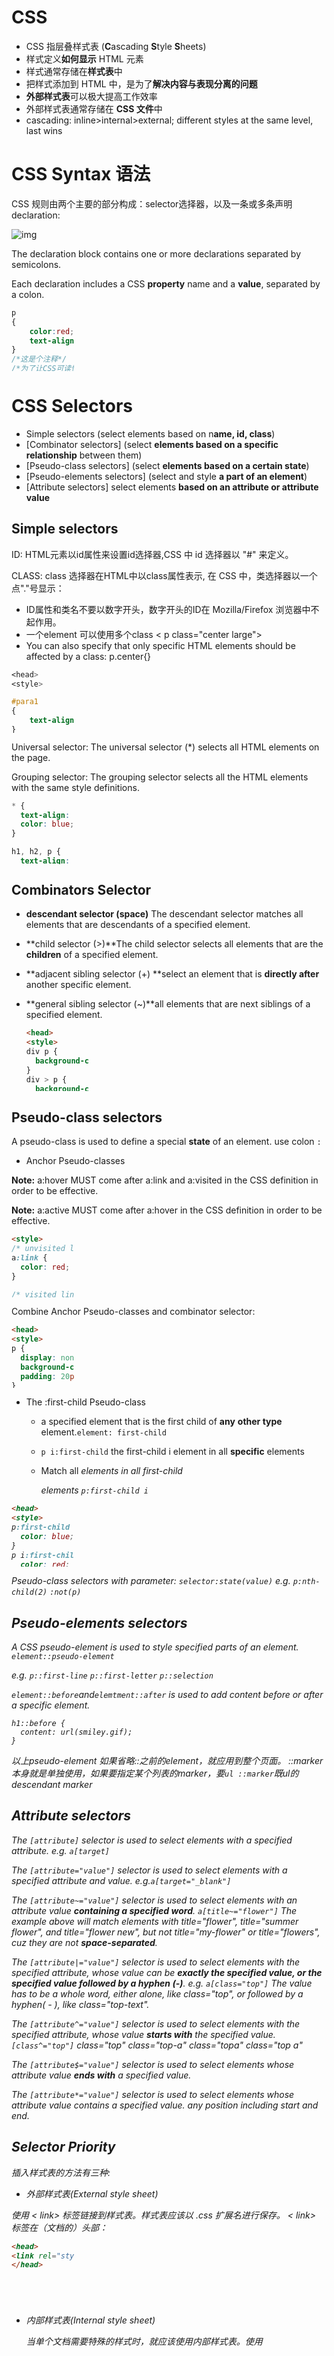 # CSS

- CSS 指层叠样式表 (**C**ascading **S**tyle **S**heets)
- 样式定义**如何显示** HTML 元素
- 样式通常存储在**样式表**中
- 把样式添加到 HTML 中，是为了**解决内容与表现分离的问题**
- **外部样式表**可以极大提高工作效率
- 外部样式表通常存储在 **CSS 文件**中
- cascading: inline>internal>external;  different styles at the same level, last wins

# CSS Syntax 语法

CSS 规则由两个主要的部分构成：selector选择器，以及一条或多条声明 declaration:

![img](https://www.runoob.com/wp-content/uploads/2013/07/632877C9-2462-41D6-BD0E-F7317E4C42AC.jpg)

The declaration block contains one or more declarations separated by semicolons.

Each declaration includes a CSS **property** name and a **value**, separated by a colon.

```css
p
{
    color:red;
    text-align:center;
}
/*这是个注释*/
/*为了让CSS可读性更强，你可以每行只描述一个属性*/
```

# CSS Selectors

- Simple selectors (select elements based on n**ame, id, class**)
- [Combinator selectors] (select **elements based on a specific relationship** between them)
- [Pseudo-class selectors] (select **elements based on a certain state**)
- [Pseudo-elements selectors] (select and style **a part of an element**)
- [Attribute selectors] select elements **based on an attribute or attribute value**

## Simple selectors

ID: HTML元素以id属性来设置id选择器,CSS 中 id 选择器以 "#" 来定义。

CLASS: class 选择器在HTML中以class属性表示, 在 CSS 中，类选择器以一个点"."号显示：

- ID属性和类名不要以数字开头，数字开头的ID在 Mozilla/Firefox 浏览器中不起作用。
- 一个element 可以使用多个class < p class="center large">
- You can also specify that only specific HTML elements should be affected by a class: p.center{}

```css
<head>
<style>

#para1
{
	text-align:center;
} 

.center
{
	text-align:center;
}

p.center {
  text-align: center;
  color: red;
}
p.large {
  font-size: 300%;
}

</style>
</head>

<body>
<h1 class="center">标题居中</h1>
<p class="center">段落居中,红色。</p> 
<p id="para1">center paragraph</p>
<p class="center large">This paragraph will be red, center-aligned, and in a large font-size.</p> 
</body>
```

Universal selector: The universal selector (*) selects all HTML elements on the page.

Grouping selector: The grouping selector selects all the HTML elements with the same style definitions.

```css
* {
  text-align: center;
  color: blue;
}

h1, h2, p {
  text-align: center;
  color: red;
}
```

## Combinators Selector

- **descendant selector (space)** The descendant selector matches all elements that are descendants of a specified element.

- **child selector (>)**The child selector selects all elements that are the **children** of a specified element.

- **adjacent sibling selector (+) **select an element that is **directly after** another specific element.

- **general sibling selector (~)**all elements that are next siblings of a specified element.

  ```html
  <head>
  <style>
  div p {
    background-color: yellow;
  }
  div > p {
    background-color: green;
  }
  div ~ p {
    background-color: blue;
  }
  div + p {
    background-color: red;
  }
  </style>
  </head>
  <body>
  <div>
    <p>Paragraph 1 in the div. green</p>
     <!-- div p and div>p both are met, the later one wins -->
    <p>Paragraph 2 in the div. green</p>
    <section><p>Paragraph 3 in the div. yellow</p></section>
  </div>
  <p>Paragraph 3. After a div. red div ~ p and div +p both are met.</p>
  <p>Paragraph 4. After a div. blue </p>
  <h2>A Heading</h2>
  <p>Paragraph 5. After a div. blue </p>
  <p>Paragraph 6. After a div. blue </p>
  
  
  </body>
  ```

  

## Pseudo-class selectors

A pseudo-class is used to define a special **state** of an element. use colon `:`

- Anchor Pseudo-classes

**Note:** a:hover MUST come after a:link and a:visited in the CSS definition in order to be effective.

**Note:** a:active MUST come after a:hover in the CSS definition in order to be effective.

```html
<style>
/* unvisited link */
a:link {
  color: red;
}

/* visited link */
a:visited {
  color: green;
}

/* mouse over link */
a:hover {
  color: hotpink;
}

/* selected link */
a:active {
  color: blue;
}
</style>
```

Combine Anchor Pseudo-classes and combinator selector:

```html
<head>
<style>
p {
  display: none;
  background-color: yellow;
  padding: 20px;
}

div:hover p {
  display: block;
}
</style>
</head>
<body>

<div>Hover over this div element to show the p element
  <p>Tada! Here I am!</p>
</div>

</body>
```

- The :first-child Pseudo-class

  - a specified element that is the first child of **any** **other type** element.`element: first-child`

  - `p i:first-child` the first-child  i element in all **specific** elements
  - Match all <i> elements in all first-child <p> elements `p:first-child i`

```html
<head>
<style>
p:first-child {
  color: blue;
} 
p i:first-child {
  color: red;
} 
</style>
</head>
<body>

<p>This is some text. blue</p>
<p>This is some text.</p>

<div>
  <p>This is some text.blue</p>
  <p>This is some text.</p>
</div>

<p>I am a <i>strong red</i> person. I am a <i>strong no style</i> person.</p>
<p>I am a <i>strong red</i> person. I am a <code> <i>strong red</i> </code> person.</p>

</body>
```

Pseudo-class selectors with parameter: `selector:state(value)` e.g. `p:nth-child(2)` `:not(p)` 

## Pseudo-elements selectors

A CSS pseudo-element is used to style specified parts of an element. `element::pseudo-element`

e.g. `p::first-line` `p::first-letter` `p::selection`

`element::before`and`elemtment::after` is used to add content before or after a specific element.

```
h1::before {
  content: url(smiley.gif);
}
```

以上pseudo-element 如果省略::之前的element，就应用到整个页面。 ::marker 本身就是单独使用，如果要指定某个列表的marker，要`ul ::marker`既ul的descendant marker

## Attribute selectors

The `[attribute]` selector is used to select elements with a specified attribute. e.g. `a[target]`

The `[attribute="value"]` selector is used to select elements with a specified attribute and value.  e.g.`a[target="_blank"]`

The `[attribute~="value"]` selector is used to select elements with an attribute value **containing a specified word**. `a[title~="flower"]` The example above will match elements with title="flower", title="summer flower", and title="flower new", but not title="my-flower" or title="flowers", cuz they are not **space-separated**.

The `[attribute|="value"]` selector is used to select elements with the specified attribute, whose value can be **exactly the specified value, or the specified value followed by a hyphen (-)**. e.g. `a[class="top"]` The value has to be a whole word, either alone, like class="top", or followed by a hyphen( - ), like class="top-text".

The `[attribute^="value"]` selector is used to select elements with the specified attribute, whose value **starts with** the specified value. `[class^="top"]`  class="top" class="top-a" class="topa" class="top a"

The `[attribute$="value"]` selector is used to select elements whose attribute value **ends with** a specified value.

The `[attribute*="value"]` selector is used to select elements whose attribute value contains a specified value. any position including start and end.

## Selector Priority

插入样式表的方法有三种:

- 外部样式表(External style sheet)

使用 < link> 标签链接到样式表。样式表应该以 .css 扩展名进行保存。 < link> 标签在（文档的）头部：

```html
<head>
<link rel="stylesheet" type="text/css" href="mystyle.css">
</head>
```

- 内部样式表(Internal style sheet)

  当单个文档需要特殊的样式时，就应该使用内部样式表。使用 <style> 标签在文档头部定义内部样式表

- 内联样式(Inline style)

  在相关的标签内使用样式（style）属性。Style 属性可以包含任何 CSS 属性。

- 如果某元素的某样式属性被多重定义，按照优先级，一般 inline>internal=external>browser

- internal and external sheet can contain multiple style for one element, the result depends on selector priority.  **id> class, attribute selector, pseudo class>type, pseudo element**, * and combinators doesn't effect priority. **Equal specificity: the latest rule wins**

# CSS Comments

```css
/* This is a single-line comment */

/* This is
a multi-line
comment */
```

use css comment, not html comment inside < style> in the head of html.

# ---------------------

# CSS Colors

- RGB:In CSS, a color can be specified as an RGB value, using this formula: rgb(*red,* *green*, *blue*)
- HEX: A hexadecimal color is specified with: #RRGGBB, where the RR (red), GG (green) and BB (blue) hexadecimal integers specify the components of the color.
- HSL: In CSS, a color can be specified using hue, saturation, and lightness (HSL) in the form: hsl(*hue*, *saturation*, *lightness*) 色相 饱和度 亮度
- 渐变色 Gradient.

  - Linear Gradient: linear-gradient(*direction*, *color-stop1*, *color-stop2, ...*);

  - Radial Gradient: radial-gradient(*shape size* at *position, start-color, ..., last-color*);

  - Conic Gradient: conic-gradient([from *angle*] [at *position*,] *color* [*degree*]*, color* [*degree*]*, ...*);

  - ```
    background-image: linear-gradient(to bottom right, red, yellow);
    background-image: linear-gradient(180deg, red, yellow);
    radial-gradient(closest-side at 60% 55%, red, yellow, black);
    background-image: conic-gradient(from 90deg, red, yellow, green);
    ```

  - 


# Property Summary

line width cannot use x% e.g. border outline. Size of an area can use n% e,g, background margin padding height width.



| Property                                                     | Value                                                        | comments                                                     |
| ------------------------------------------------------------ | ------------------------------------------------------------ | ------------------------------------------------------------ |
| color                                                        | tomato; rgb(255, 99, 71); #ff6347, hsl(9, 100%, 64%); rgba(255, 99, 71, 0.5)(transparent50%);  hsla(9, 100%, 64%, 0.5); | name,rgb,hex,hsl,.                                           |
| **Background**                                               |                                                              |                                                              |
| background-color                                             | 同上                                                         | 同上                                                         |
| background-image                                             | url("paper.gif"), can have multiple value                    |                                                              |
| background-repeat                                            | no-repeat; repeat-x; repeat-y                                | By default, the image is repeated                            |
| background-attachment                                        | fixed; scroll                                                |                                                              |
| background-position                                          | left\|right\|center  top\|bpttom\|center; x% y%; xpos ypos;  | specifies whether the background image should scroll or be fixed |
| background                                                   | `body { background: #ffffff url("img_tree.png") no-repeat right top;}` | write in order: b-color b-image b-repeat b-attachement b-position, can skip some hs |
| background-size                                              | x% y%                                                        |                                                              |
| opacity                                                      |                                                              | background transparency                                      |
| **Border**                                                   |                                                              | if one value is set, same for four side; if two value set, bottom=top, left=right; |
| border-style                                                 | dotted dashed solid double groove ridge inset outset none hidden | have from one to four values (for the top border, right border, bottom border, and the left border) |
| border-width                                                 | can be set as a specific size (in px, pt, cm, em, etc), or by using  pre-defined values: thin; medium; or thick | have one to four values (for the top border, right border, bottom border, and the left border): |
| border-color                                                 | 选择同color can have one to four value                       |                                                              |
| border-top\|right\|bottom\|left-style\|width\|color          |                                                              | set style for only one side, does not affect other sides     |
| border                                                       | border: 5px solid red;border-left: 6px solid red;            | shorthand inorder:   `border-width` `border-style` (required) `border-color`, can have **only one value** for each property |
| border-radius: 5px;                                          | border-radius: 5px;                                          | rounded boder, can have 1-4 values                           |
| **Margin**,out of border                                     | margin-top=auto;(or inherit; npx; **n%**;)                   | the adjacent margins keep only the largest one.              |
| margin-top\|bottom\|left\|right                              |                                                              |                                                              |
| margin                                                       | margin: 25px 50px 75px 100px;                                | have one to four value.                                      |
| **Padding**, indise border                                   |                                                              |                                                              |
| padding-top\|bottom\|right\|left                             | padding-top: inherit;(or npx; **n%**;)                       |                                                              |
| padding                                                      | padding: 25px 50px 75px 10%;                                 | have one to four value.                                      |
| box-sizing                                                   | \* {<br/> box-sizing: border-box;<br/>}By default            | By default,width + padding + border = actual width of an element. `box-sizing` property allows us to include the padding and border in an element's total width and height. |
| **Height, Width and Max-width**                              |                                                              | The height and width properties do not include padding, borders, or margins. It sets the height/width of the area inside the padding, border, and margin of the element. |
| height` and `width                                           | auto; 5px; 10%; initial; inherit                             | when wigth is set, batter set margin:auto. then the remain space will be separated sma efor two side. |
| max-width                                                    | 5px; 10%                                                     | change when broswer get smaller,                             |
| **Box model: content padding border margin. from the inside out.** |                                                              | box-sizing decide the for which the width property is styling |
| box-shadow                                                   | box-shadow: 5px 10px lightblue;                              | 挨着border外 不属于box model 可以被outline挡住               |
| **Outline**                                                  |                                                              | a line drawn outside the element's border. does not affect the position of element, could cover other element. 不属于box model 不影响元素位置 |
| outline-style                                                | dotted dashed solid double groove ridge inset outset none hidden | have from one to four values                                 |
| outline-width                                                | a specific size (in px; pt; cm; em; etc); or  pre-defined values: thin; medium; or thick | have one to four values                                      |
| outline-color                                                | 选择同color can have one to four value                       |                                                              |
| outline                                                      | outline: 5px solid yellow;                                   | shorthand in order:   `outline-width` `outline-style` (required) `outline-color` |
| outline-offset                                               | outline-offset: 15px;                                        | space between an element/border and its outline, it is transparent. |
| **Text**                                                     |                                                              |                                                              |
| color and background-color                                   |                                                              |                                                              |
| text-align                                                   | left ，right ; centered; or justified(两边对齐)              |                                                              |
| text-align-last                                              | 同上                                                         | 队后一行对齐方式                                             |
| direction                                                    | ltr; rtl                                                     |                                                              |
| vertical-align                                               | .b {  vertical-align: text-top;}   < p >An< code class="b">aaa< /code> text-top alignment.< /p> | sets the vertical alignment of an element  option: baseline;text-top;text-bottom;sub;super |
| text-decoration-line                                         | overline;line-through;underline                              | Specifies the kind of text decoration to be used, canhave multiple value. |
| text-decoration-color                                        | 同color, only one value                                      | Specifies the color of the text-decoration, can have more than one value. |
| text-decoration-style                                        | 同border-style, only one value                               | Specifies the style of the text decoration                   |
| text-decoration-thickness                                    | 5px; 10%; auto                                               | Specifies the thickness of the text decoration line          |
| text-decoration                                              | text-decoration: underline red double 5px;                   | `text-decoration-line` (required) `text-decoration-color` (optional) `text-decoration-style` (optional) `text-decoration-thickness` (optional) |
| text-transform                                               | uppercase;lowercase;capitalize                               |                                                              |
| letter-spacing                                               | npx                                                          | space between characters                                     |
| line-height                                                  | n                                                            | Specifies the **line height**                                |
| text-indent                                                  | npx                                                          | Specifies the **indentation of the first line** in a text-block |
| white-space                                                  | nowrap                                                       | Specifies how to **handle white-space** inside an element    |
| word-spacing                                                 | npx                                                          | Specifies the **space between words** in a text              |
| text-shadow                                                  | text-shadow: 2px 2px 5px red;                                | horizontal shadow ,vertical shadow,effect, color 可叠加 效果由内到外 |
| **Fonts**                                                    |                                                              |                                                              |
| font-family                                                  | font-family: "Times New Roman", Times, serif;                | should hold several font names as a **"fallback" system**, to ensure maximum compatibility between browsers/operating systems, Start with the font you want, and end with a generic family. More commonly used font fallback in W3school. |
| font-style                                                   | normal;italic;                                               |                                                              |
| font-weight                                                  | normal;bold;                                                 |                                                              |
| font-variant                                                 | normal;small-caps;                                           |                                                              |
| font-size                                                    | 10px;10em;10vw;100%;                                         |                                                              |
| font                                                         | font: italic small-caps bold 12px/30px Georgia, serif;       | style variant weight weight size (required) family (required). |
|                                                              |                                                              |                                                              |
| **Style for list**                                           |                                                              |                                                              |
| list-style-type                                              | circle;square;upper-roman;lower-alpha;none(no marker);       |                                                              |
| list-style-position                                          | outside;inside;                                              |                                                              |
| list-style-image                                             | list-style-image: url('sqpurple.gif');                       |                                                              |
| list-style                                                   | list-style: square inside url("sqpurple.gif");               | shorthand, style position image                              |
| **Style for table**                                          |                                                              |                                                              |
| border-collapse;                                             | table, td, th {  border: 1px solid;}table {    border-collapse: collapse;} |                                                              |
| background-color                                             | tr:nth-child(even) {background-color: #f2f2f2;}tr:hover {background-color: coral;} |                                                              |
| overflow-x                                                   | < div style="overflow-x:auto;">< table>< table>< div>        | Add a container element (like <div>) with `overflow-x:auto` around the <table> element to make it responsive |
| **Object-**                                                  |                                                              |                                                              |
| object-fit                                                   | cover;fill;none;contain;scale-down;                          | specify how an <img> or <video> should be resized to fit its container， these value also used for property: background-size when the background is a picture. |
| objext-position                                              | n% n%;                                                       | ow an <img> or <video> should be positioned within its container. |
|                                                              |                                                              |                                                              |

- Above are style propertys, they could be used with element!! they are not element!!
- Shorthand style can have one value for each style property.

# CSS Layout Property

| display                  | none;block;inline;inline-block                               | 'none' does not take up space;inline -block is comba of inline and block, it does not break line but have height, width, padding ,margin on top and bottom |
| ------------------------ | ------------------------------------------------------------ | ------------------------------------------------------------ |
| visibility               | visible;hidden                                               | 'hidden' take up sapce                                       |
| position                 | static;relative;fixed;absolute;sticky;                       | must before top right .....<br>`static;` is not positioned in any special way;<br>`relative;` is positioned relative to its normal position.<br> **take up its normal space, but could cover other elements.**`fixed;` is positioned relative to the viewport, always stays in the same place, **does not takeup space** <br>`absolute;` is positioned relative to the nearest positioned ancestor **does not takeup space**<br> |
| top\|right\|bottom\|left | npx;                                                         | used after 'position'                                        |
| z-index                  | -1,1;2;3;.....1 is the bottom                                | When elements are positioned, they can overlap other elements. The `z-index` property specifies the stack order of an element. only works on positioned elements and display:flex elements. |
| overflow                 | visible (default, show the content even if it exceed the area);hidden;scroll;auto; | whether to clip the content or to add scrollbars when the content of an element is too big to fit in the **specified area**. |
| float                    | left; right;none;inherit;                                    |                                                              |
| clear                    | left; right;both;none;inherit;                               | float使元素 taken out of the flow of the page，后续块级元素会假装其不存在，在同一行开始排版，但其中内容不会覆盖float元素。clear使后续元素跳过之前的float的空间，按正常layout |

**The Great Collapse**

One of the more bewildering things about working with **floats is how they can affect the element that contains them (their “parent” element).** If this parent element contained nothing but floated elements, the **height of it would literally collapse to nothing.** Collapsing almost always needs to be dealt with to prevent strange layout and cross-browser problems. We fix it by **clearing the float** **after** the floated elements in the container but **before** the close of the container.

# Multiple Columns

to divide a <div> to multiple columns.

```
.newspaper {
  column-count: 3;
  column-gap: 40px;
  column-rule: 1px solid lightblue;
}
<div class="newspaper">
Lorem ipsum dolor sit amet, consectetuer adipiscing elit, sed diam nonummy nibh euismod tincidunt ut laoreet dolore magna aliquam erat volutpat. Ut wisi enim ad mi</div>

```

# **CSS Resizing**

specifies if (and how) an element should be resizable by the user.

resize: horizontal;vertical;none;both;

# Media Query

```
@media not|only mediatype and (expressions) {
  CSS-Code;
}

<link rel="stylesheet" media="mediatype and|not|only (expressions)" href="print.css">

e.g.
 @media screen and (max-width:400px) and (orientation:landscape){
 }
 
 mediatype: all;print;screen;speech;
```

# Flexbox

| first define a flex container and add element inside the container |                                                        |                                                              |
| ------------------------------------------------------------ | ------------------------------------------------------ | ------------------------------------------------------------ |
| display                                                      | flex;                                                  |                                                              |
| flex-direction                                               | column;column-reverse;row;row-reverse;                 |                                                              |
| flex-wrap                                                    | wrap;nowrap;wrap-reverse;                              |                                                              |
| flex-flow                                                    | flex-flow: row wrap;                                   | `flex-flow` property is a shorthand property for setting both the `flex-direction` and `flex-wrap` properties. |
| justify-content                                              | center;flex-start;flex-end;space-around;space-between; |                                                              |
| align-items                                                  | center;flex-start;flex-end;stretch;                    | vertical align                                               |
| **property for flex items inside the container**             |                                                        |                                                              |
| order                                                        |                                                        |                                                              |
| flex-grow                                                    | n;                                                     | how much a flex item will grow relative to the rest of the flex items. |
| flex                                                         |                                                        | shorthand property for the flex-grow, flex-shrink, and the flex-basis properties |
| align-self:                                                  | center;flex-start;flex-end;stretch;                    | override align-items for specific items                      |
|                                                              |                                                        |                                                              |
|                                                              |                                                        |                                                              |
|                                                              |                                                        |                                                              |

# ---------------------

# Transforms

**2D**

- transform: translate(50px, 100px);
- transform: rotate(20deg);
- transform: scale(2, 3);
- transform: scaleY(3);
- transform: skewX(20deg);skews an element along the X-axis by the given angle.
- transform: skewY(20deg);
- transform: skew(20deg);
- transform: matrix(1, -0.3, 0, 1, 0, 0);matrix(scaleX(), skewY(), skewX(), scaleY(), translateX(), translateY())

```html
div {
  width: 300px;
  height: 100px;
  background-color: yellow;
  border: 1px solid black;
}

div:hover {
  transform: matrix(1, -0.3, 0, 1, 0, 0);
}
```

**3D**

transform: rotateX(150deg);

transform: rotateY(150deg);

transform: rotateZ(90deg);

# Transitions

- `transition` shorthand for transition property, transition duration, timeimgfunction, delay.

  ```html
  div {
    width: 100px;
    height: 100px;
    background: red;
    transition: width 2s, height 4s; transform 2s;
  }
  
  div:hover {
    width: 300px;
    height: 300px;
    transform: rotate(180deg);
  }
  ```

- `transition-delay`

- `transition-duration` required!

- `transition-property`required!

- `transition-timing-function`

```html
The transition-delay property specifies a delay (in seconds) for the transition effect.The following example has a 1 second delay before starting:
div{ transition-delay: 1s;}

The transition-timing-function property specifies the speed curve of the transition effect.
#div1 {transition-timing-function: linear;}
#div2 {transition-timing-function: ease;}
#div3 {transition-timing-function: ease-in;}
#div4 {transition-timing-function: ease-out;}
#div5 {transition-timing-function: ease-in-out;}
```

# **Animation**

- `@keyframes`required
- `animation-name`required
- `animation-duration`required

```
<style> 
@keyframes example1 {
  from {background-color: red;}
  to {background-color: yellow;}
}

@keyframes example2 {
  0%   {background-color:red; left:0px; top:0px;}
  25%  {background-color:yellow; left:200px; top:0px;}
  50%  {background-color:blue; left:200px; top:200px;}
  75%  {background-color:green; left:0px; top:200px;}
  100% {background-color:red; left:0px; top:0px;}
}

/* The element to apply the animation to */
div {
  width: 100px;
  height: 100px;
  background-color: red;
  position: relative; must be defiened before top, left etc. cannot be static.
  animation-name: example1;
  animation-duration: 4s;
  animation-delay:2s;
  animation-direction:normal;
  animation-iterate-count:3;
  animation-timing-sunction:linear
  animation-fill-mode:both;
}
</style> 
```

- `animation-timing-function` 同transitions;
- `animation-delay`:ns
- `animation-iteration-count`:n;ifinite;
- `animation-direction`:normal;reverse;alternate;alternate-reverse;
- `animation-fill-mode` specifies a style for the target element when the animation is not playing (before it starts, after it ends, or both).: forwards;backwards;none;
- `animation`animation: example 5s linear 2s infinite alternate;

# --------------------

# **Navigation Bar**

1. create a list with, each li element contain a < a> element.
2. style a display:block;text-decoration: none;
3. style ul list-style-type: none; position: fixed; overflow: auto;
4. set background color for hover link
5. for hironzontal bar, make li display:inline or float:left



# **Dropdowns**

1. define a dropdown div with defined position, define its childern: fropdown content, whose position is relative to dropdown, so it never take up space.
2. display dropdown content as block with z-index:1 when mouse over dropdown button.

```html
<style>

.dropdown {
  position: relative;
}

.dropdown-content {
  display: none;
  position: absolute;
  z-index: 1;
}

.dropdown-content a {
  display: block;
}

.dropdown-content a:hover {background-color: #f1f1f1}

.dropdown:hover .dropdown-content {
  display: block;
}

.dropdown:hover .dropbtn {
  background-color: #3e8e41;
}
</style>

<div class="dropdown">
  <button class="dropbtn">Dropdown</button>
  <div class="dropdown-content">
  <a href="#">Link 1</a>
  <a href="#">Link 2</a>
  <a href="#">Link 3</a>
  </div>
</div>

```

# Counter

count a type of element and help shows the order.

counter-reset: counter;

counter-increment:counter;

content: counter(counter);

```html
<style>
body {
  counter-reset: section;
}

h1 {
  counter-reset: subsection;
}

h1::before {
  counter-increment: section;
  content: "Section " counter(section) ". ";
}

h2::before {
  counter-increment: subsection;
  content: counter(section) "." counter(subsection) " ";
}
</style>
```

# Math Function

calc(100% - 100px)

max()

min()

```html
#div1 {
  background-color: yellow;
  height: 100px;
  width: min(50%, 300px);
}
```

# Masking

Most browsers only have partial support for CSS masking. You will need to use the -webkit- prefix in addition to the standard property in most browsers.

The mask layer image can be a PNG image, an SVG image, a CSS gradient, or an SVG  element.

```
<style>
.mask1 {
  -webkit-mask-image: url(w3logo.png);
  mask-image: url(w3logo.png);
  -webkit-mask-repeat: no-repeat;
  mask-repeat: no-repeat;    
}

.mask1 {
  -webkit-mask-image: linear-gradient(black, transparent);
  mask-image: linear-gradient(black, transparent);
}

</style>

<div class="mask1">
<img src="img_5terre.jpg" alt="Cinque Terre" width="600" height="400">
</div>
```

# -----------------------

# CSS Responsive

## Grid view

A responsive grid-view often has 12 columns, and has a total width of 100%.

1. First ensure that all HTML elements have the property box-sizing set to border-box.

```
* {
  box-sizing: border-box;
}
```

2. Then we make one class for each of the 12 columns, and a number defining how many columns the section should span:`class="col-"`

```
.col-1 {width: 8.33%;}
.col-2 {width: 16.66%;}
.col-3 {width: 25%;}
.col-4 {width: 33.33%;}
.col-5 {width: 41.66%;}
.col-6 {width: 50%;}
.col-7 {width: 58.33%;}
.col-8 {width: 66.66%;}
.col-9 {width: 75%;}
.col-10 {width: 83.33%;}
.col-11 {width: 91.66%;}
.col-12 {width: 100%;}
```

3. All these columns should be floating to the left

```
[class*="col-"] {
  float: left;
  padding: 15px;
  border: 1px solid red;
}
```

4.  Each row should be wrapped in a `<div>`. The number of columns inside a row should always add up to 12:

```
<div class="row">
  <div class="col-3">...</div> <!-- 25% -->
  <div class="col-9">...</div> <!-- 75% -->
</div>
```

5. Add a style that clears the flow:

```
.row::after {
  content: "";
  clear: both;
  display: table;
}
```

## Media Query

1. Mobile First means designing for mobile before designing for desktop or any other device.

```
[class*="col-"] {
  width: 100%;
}

```

2. Then add breaks for other device. two set of col- properties for teo breaks.

```
@media only screen and (min-width: 600px) {
  /* For tablets: */
  .col-s-1 {width: 8.33%;}
  .col-s-2 {width: 16.66%;}
  .col-s-3 {width: 25%;}
  .col-s-4 {width: 33.33%;}
  .col-s-5 {width: 41.66%;}
  .col-s-6 {width: 50%;}
  .col-s-7 {width: 58.33%;}
  .col-s-8 {width: 66.66%;}
  .col-s-9 {width: 75%;}
  .col-s-10 {width: 83.33%;}
  .col-s-11 {width: 91.66%;}
  .col-s-12 {width: 100%;}
}

@media only screen and (min-width: 768px) {
  /* For desktop: */
  .col-1 {width: 8.33%;}
  .col-2 {width: 16.66%;}
  .col-3 {width: 25%;}
  .col-4 {width: 33.33%;}
  .col-5 {width: 41.66%;}
  .col-6 {width: 50%;}
  .col-7 {width: 58.33%;}
  .col-8 {width: 66.66%;}
  .col-9 {width: 75%;}
  .col-10 {width: 83.33%;}
  .col-11 {width: 91.66%;}
  .col-12 {width: 100%;}
}

<div class="row">
  <div class="col-3 col-s-3 menu">
    <ul>
      <li>The Flight</li>
      <li>The City</li>
      <li>The Island</li>
      <li>The Food</li>
    </ul>
  </div>

  <div class="col-6 col-s-9">
    <h1>The City</h1>
    <p>Chania is the capital of the Chania region on the island of Crete. The city can be divided in two parts, the old town and the modern city.</p>
  </div>

  <div class="col-3 col-s-12">
    <div class="aside">
      <h2>What?</h2>
      <p>Chania is a city on the island of Crete.</p>
      <h2>Where?</h2>
      <p>Crete is a Greek island in the Mediterranean Sea.</p>
      <h2>How?</h2>
      <p>You can reach Chania airport from all over Europe.</p>
    </div>
  </div>
</div>
```

**3.Typical Device Breakpoints**

```
/* Extra small devices (phones, 600px and down) */
@media only screen and (max-width: 600px) {...}

/* Small devices (portrait tablets and large phones, 600px and up) */
@media only screen and (min-width: 600px) {...}

/* Medium devices (landscape tablets, 768px and up) */
@media only screen and (min-width: 768px) {...}

/* Large devices (laptops/desktops, 992px and up) */
@media only screen and (min-width: 992px) {...}

/* Extra large devices (large laptops and desktops, 1200px and up) */
@media only screen and (min-width: 1200px) {...}
```

# -----------------------

# SASS

**S**yntactically **A**wesome **S**tyle**s**heet

supports inline comments :`/* comment */` `// comment`

 ".scss" file extension.  A browser does not understand Sass code. Therefore, you will need a Sass pre-processor to convert Sass code into standard CSS. This process is called transpiling. So, you need to give a transpiler (some kind of program) some Sass code and then get some CSS code back.

SASS variables:

```
$myColor: red;
p {
  color: $myColor;
}
```

SASS can nest selectors and properties.

```scss
nav {
  ul {
    margin: 0;
    padding: 0;
    list-style: none;
  }
}


font: {
  family: Helvetica, sans-serif;
  size: 18px;
  weight: bold;
}
```

The `@import` directive allows you to include the content of one file in another.The CSS `@import` directive has a major drawback due to performance issues; it creates an extra HTTP request each time you call it. However, the Sass `@import` directive includes the file in the CSS; so no extra HTTP call is required at runtime!

```scss
@import filename; //do not need to specify a file extension

@import "variables";
@import "colors";
@import "reset";
```

The `@mixin` directive lets you create CSS code that is to be reused throughout the website.

The `@include` directive is created to let you use (include) the mixin.

```scss
@mixin important-text {
  color: red;
  font-size: 25px;
  font-weight: bold;
  border: 1px solid blue;
}

.danger {
  @include important-text;
  background-color: green;
}

// passing parameters
@mixin bordered($color, $width) {
  border: $width solid $color;
}
.myArticle {
  @include bordered(blue, 1px);  // Call mixin with two values
}

//define default values for mixin variables:
@mixin bordered($color: blue, $width: 1px) {
  border: $width solid $color;
}
.myTips {
  @include bordered($color: orange);
}
```

The `@extend` directive lets you share a set of CSS properties from one selector to another.

```scss
.button-basic  {
  border: none;
  padding: 15px 30px;
  text-align: center;
  font-size: 16px;
  cursor: pointer;
}

.button-report  {
  @extend .button-basic;
  background-color: red;
}

```



# -----------------------

# Notes

## Variables

1.define a variable: --blue: #1e90ff;

2.use a variable:background-color: var(--blue);

- Global variables can be accessed/used through the entire document, while local variables can be used only inside the selector where it is declared. To create a variable with global scope, declare it inside the `:root` selector. The `:root` selector matches the document's root element.

:root {
 --blue: #1e90ff;
 --white: #ffffff;
}

- local variable override global variable.
- variablevalue can be change in media query.



**Icon**  link to icon resource that google, boostarp, font awesome provides, then include icon inside inline element. <span> <i>
